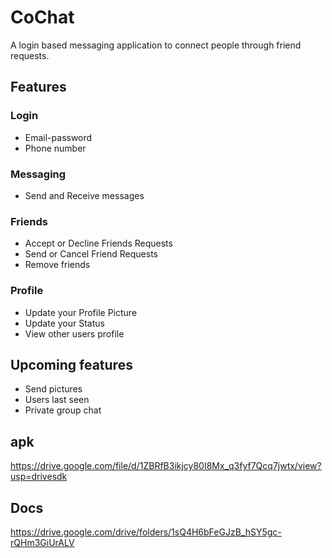 # CoChat
A login based messaging application to connect people through friend requests.

## Features

### Login
* Email-password
* Phone number 

### Messaging
* Send and Receive messages

### Friends
* Accept or Decline Friends Requests
* Send or Cancel Friend Requests
* Remove friends

### Profile
* Update your Profile Picture
* Update your Status
* View other users profile

## Upcoming features
* Send pictures
* Users last seen
* Private group chat

## apk
https://drive.google.com/file/d/1ZBRfB3ikjcy80I8Mx_q3fyf7Qcq7jwtx/view?usp=drivesdk

## Docs
https://drive.google.com/drive/folders/1sQ4H6bFeGJzB_hSY5gc-rQHm3GiUrALV
